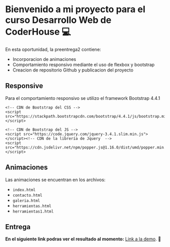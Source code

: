 # Bienvenido a mi proyecto para el curso Desarrollo Web de CoderHouse 💻

En esta oportunidad, la preentrega2 contiene:

-   Incorporacion de animaciones
-   Comportamiento responsivo mediante el uso de flexbox y bootstrap
-   Creacion de repositorio Github y publicacion del proyecto

## Responsive

Para el comportamiento responsivo se utilizo el framework Bootstrap 4.4.1

```
<!-- CDN de Bootstrap del CSS -->
<script src="https://stackpath.bootstrapcdn.com/bootstrap/4.4.1/js/bootstrap.min.js"></script>

<!-- CDN de Bootstrap del JS -->
<script src="https://code.jquery.com/jquery-3.4.1.slim.min.js"></script><!-- CDN de la librería de Jquery  -->
<script src="https://cdn.jsdelivr.net/npm/popper.js@1.16.0/dist/umd/popper.min.js"></script>
```

## Animaciones

Las animaciones se encuentran en los archivos:

-   `index.html`
-   `contacto.html`
-   `galeria.html`
-   `herramientas.html`
-   `herramientas1.html`

## Entrega

**En el siguiente link podras ver el resultado al momento:** [Link a la demo](https://darzamendia.github.io/pre-entrega/). 🚀

